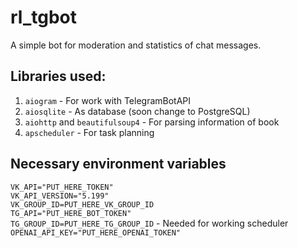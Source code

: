 # rl_tgbot


A simple bot for moderation and statistics of chat messages.


## Libraries used:
1. `aiogram` - For work with TelegramBotAPI
2. `aiosqlite` - As database (soon change to PostgreSQL)
3. `aiohttp` and `beautifulsoup4` - For parsing information of book
4. `apscheduler` - For task planning


## Necessary environment variables
`VK_API="PUT_HERE_TOKEN"`<br>
`VK_API_VERSION="5.199"`<br>
`VK_GROUP_ID=PUT_HERE_VK_GROUP_ID`<br>
`TG_API="PUT_HERE_BOT_TOKEN"`<br>
`TG_GROUP_ID=PUT_HERE_TG_GROUP_ID` - Needed for working scheduler<br>
`OPENAI_API_KEY="PUT_HERE_OPENAI_TOKEN"`<br>
